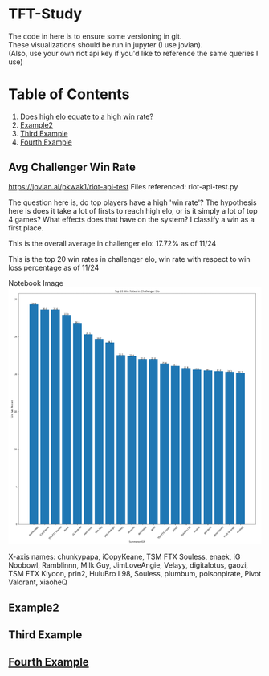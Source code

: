 # TFT-Study

The code in here is to ensure some versioning in git. <br />
These visualizations should be run in jupyter (I use jovian). <br />
(Also, use your own riot api key if you'd like to reference the same queries I use) <br />

# Table of Contents
1. [Does high elo equate to a high win rate?](#Avg-Challenger-Win-Rate)
2. [Example2](#example2)
3. [Third Example](#third-example)
4. [Fourth Example](#fourth-examplehttpwwwfourthexamplecom)


## Avg Challenger Win Rate
https://jovian.ai/pkwak1/riot-api-test
Files referenced: riot-api-test.py

The question here is, do top players have a high 'win rate'? 
The hypothesis here is does it take a lot of firsts to reach high elo, or is it simply a lot of top 4 games? What effects does that have on the system?
I classify a win as a first place.

This is the overall average in challenger elo: 17.72% as of 11/24

This is the top 20 win rates in challenger elo, win rate with respect to win loss percentage as of 11/24

Notebook Image
![alt text](https://github.com/pkwak1/TFT-Study/blob/main/img/challenger_win_rate_11_24_2021.PNG?raw=true)

X-axis names: chunkypapa, iCopyKeane, TSM FTX Souless, enaek, iG Noobowl, Ramblinnn, Milk Guy, JimLoveAngie, Velayy, digitalotus, gaozi, TSM FTX Kiyoon, prin2, HuluBro I 98, Souless, plumbum, poisonpirate, Pivot Valorant, xiaoheQ

## Example2
## Third Example
## [Fourth Example](http://www.fourthexample.com) 



